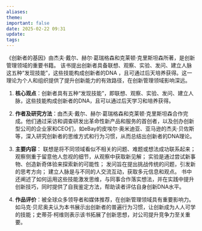 ```yaml
---
aliases: 
theme: 
important: false
date: 2025-02-22 09:31
update: 
tags:
---
```


《创新者的基因》由杰夫·戴尔、赫尔·葛瑞格森和克莱顿·克里斯坦森所著，是创新管理领域的重要书籍。
该书提出创新者具备联想、观察、实验、发问、建立人脉这五种“发现技能”，这些技能构成创新者的DNA ，且可通过后天培养获得。这一理论为个人和组织提供了提升创新能力的有效路径，在创新管理领域影响深远。

1. **核心观点**：创新者具有五种“发现技能”，即联想、观察、实验、发问、建立人脉，这些技能构成创新者的DNA，且可以通过后天学习和培养获得。

2. **作者及研究方法**：由杰夫·戴尔、赫尔·葛瑞格森和克莱顿·克里斯坦森合作完成。他们通过采访和调查研发出革命性新产品和服务的首创者，以及创办创新型公司的企业家和CEO们，如eBay的皮埃尔·奥米迪亚、亚马逊的杰夫·贝佐斯等，深入研究创新者的思维方式和行为习惯，从而总结出创新者的DNA理论。

3. **主要内容**：
联想是将不同领域看似不相关的问题、难题或想法成功联系起来；
观察侧重于留意他人忽视的细节，从观察中获取新见解；
实验是通过尝试新事物、创造新奇体验来探索新的可能性；
发问旨在提出挑战传统的问题，引发新的思考方向；
建立人脉是与不同的人交流互动，获取多元信息和观点。
书中还阐述了如何运用这些技能激发思维，与同事合作落实想法，并在实践中提升创新技巧，同时提供了自我鉴定方法，帮助读者评估自身创新DNA水平。

5. **作品评价**：被全球众多领导者和媒体推荐，在创新管理领域具有重要影响力。如马克·贝尼奥夫认为本书展示出创新者的普遍行为习惯，让创新成为人人可学的技能；史蒂芬·柯维则表示该书拓展了创新思想，对公司提升竞争力至关重要。
